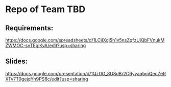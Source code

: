 # Repo of Team TBD

## Requirements:
https://docs.google.com/spreadsheets/d/1LCiIXgi5h1v5nsZqfzUiQbFVnukMZWMOC-svTEgiKvA/edit?usp=sharing

## Slides:
https://docs.google.com/presentation/d/1QzDG_8U8dBr2C6yyaqbmQecZeRXTv7T0gejqYn9PS6c/edit?usp=sharing
